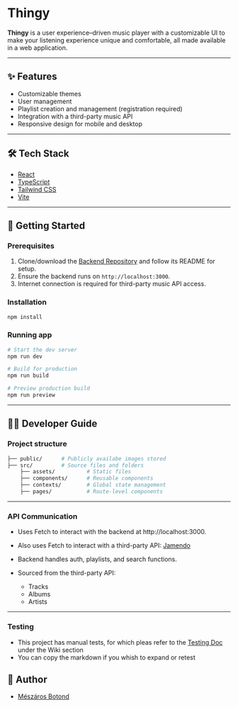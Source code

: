 # Thingy

**Thingy** is a user experience–driven music player with a customizable UI to make your listening experience unique and comfortable, all made available in a web application.

---

## ✨ Features

- Customizable themes
- User management
- Playlist creation and management (registration required)
- Integration with a third-party music API
- Responsive design for mobile and desktop

---

## 🛠️ Tech Stack

- <a href="https://reactjs.org/" target="_blank">React</a>
- <a href="https://www.typescriptlang.org/" target="_blank">TypeScript</a>
- <a href="https://tailwindcss.com/" target="_blank">Tailwind CSS</a>
- <a href="https://vitejs.dev/" target="_blank">Vite</a>

---

## 🚀 Getting Started

### Prerequisites

1. Clone/download the <a href="https://github.com/BroGamesJaj/BackThingy" target="_blank">Backend Repository</a> and follow its README for setup.
2. Ensure the backend runs on `http://localhost:3000`.
3. Internet connection is required for third-party music API access.

### Installation

```bash
npm install
```

### Running app

```bash
# Start the dev server
npm run dev

# Build for production
npm run build

# Preview production build
npm run preview
```

---

## 👨‍💻 Developer Guide

### Project structure

```bash
├── public/      # Publicly availabe images stored
├── src/         # Source files and folders
    ├── assets/          # Static files
    ├── components/      # Reusable components
    ├── contexts/        # Global state management
    ├── pages/           # Route-level components
```

---

### API Communication

- Uses Fetch to interact with the backend at http://localhost:3000.

- Also uses Fetch to interact with a third-party API: <a href="https://developer.jamendo.com/v3.0/docs" target="_blank">Jamendo</a>

- Backend handles auth, playlists, and search functions.

- Sourced from the third-party API:
    - Tracks
    - Albums
    - Artists

---

### Testing

- This project has manual tests, for which pleas refer to the <a href="https://github.com/MBotond21/thingy/wiki/Manual-Testing-Documentation">Testing Doc</a> under the Wiki section
- You can copy the markdown if you whish to expand or retest

## 👤 Author
- <a href="https://github.com/MBotond21" target="_blank">Mészáros Botond</a>
